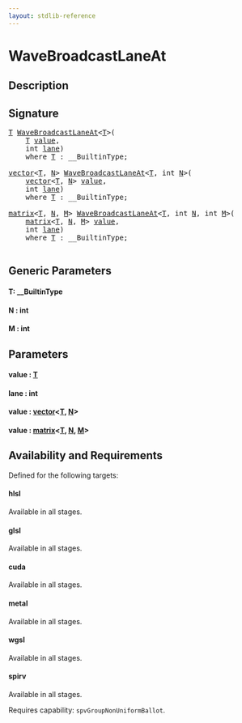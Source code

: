 ```yaml
---
layout: stdlib-reference
---
```


# WaveBroadcastLaneAt

## Description





## Signature 

<pre>
<a href="wavebroadcastlaneat-04dh.html#typeparam-T" class="code_type">T</a> <a href="wavebroadcastlaneat-04dh.html">WaveBroadcastLaneAt</a>&lt;<a href="wavebroadcastlaneat-04dh.html#typeparam-T" class="code_type">T</a>&gt;(
    <a href="wavebroadcastlaneat-04dh.html#typeparam-T" class="code_type">T</a> <a href="wavebroadcastlaneat-04dh.html#decl-value" class="code_param">value</a>,
    <span class="code_keyword">int</span> <a href="wavebroadcastlaneat-04dh.html#decl-lane" class="code_param">lane</a>)
    <span class='code_keyword'>where</span> <a href="wavebroadcastlaneat-04dh.html#typeparam-T" class="code_type">T</a> : __BuiltinType;

<a href="../types/vector/index.html" class="code_type">vector</a>&lt;<a href="wavebroadcastlaneat-04dh.html#typeparam-T" class="code_type">T</a>, <a href="wavebroadcastlaneat-04dh.html#decl-N" class="code_var">N</a>&gt; <a href="wavebroadcastlaneat-04dh.html">WaveBroadcastLaneAt</a>&lt;<a href="wavebroadcastlaneat-04dh.html#typeparam-T" class="code_type">T</a>, <span class="code_keyword">int</span> <a href="wavebroadcastlaneat-04dh.html#decl-N" class="code_var">N</a>&gt;(
    <a href="../types/vector/index.html" class="code_type">vector</a>&lt;<a href="wavebroadcastlaneat-04dh.html#typeparam-T" class="code_type">T</a>, <a href="wavebroadcastlaneat-04dh.html#decl-N" class="code_var">N</a>&gt; <a href="wavebroadcastlaneat-04dh.html#decl-value" class="code_param">value</a>,
    <span class="code_keyword">int</span> <a href="wavebroadcastlaneat-04dh.html#decl-lane" class="code_param">lane</a>)
    <span class='code_keyword'>where</span> <a href="wavebroadcastlaneat-04dh.html#typeparam-T" class="code_type">T</a> : __BuiltinType;

<a href="../types/matrix/index.html" class="code_type">matrix</a>&lt;<a href="wavebroadcastlaneat-04dh.html#typeparam-T" class="code_type">T</a>, <a href="wavebroadcastlaneat-04dh.html#decl-N" class="code_var">N</a>, <a href="wavebroadcastlaneat-04dh.html#decl-M" class="code_var">M</a>&gt; <a href="wavebroadcastlaneat-04dh.html">WaveBroadcastLaneAt</a>&lt;<a href="wavebroadcastlaneat-04dh.html#typeparam-T" class="code_type">T</a>, <span class="code_keyword">int</span> <a href="wavebroadcastlaneat-04dh.html#decl-N" class="code_var">N</a>, <span class="code_keyword">int</span> <a href="wavebroadcastlaneat-04dh.html#decl-M" class="code_var">M</a>&gt;(
    <a href="../types/matrix/index.html" class="code_type">matrix</a>&lt;<a href="wavebroadcastlaneat-04dh.html#typeparam-T" class="code_type">T</a>, <a href="wavebroadcastlaneat-04dh.html#decl-N" class="code_var">N</a>, <a href="wavebroadcastlaneat-04dh.html#decl-M" class="code_var">M</a>&gt; <a href="wavebroadcastlaneat-04dh.html#decl-value" class="code_param">value</a>,
    <span class="code_keyword">int</span> <a href="wavebroadcastlaneat-04dh.html#decl-lane" class="code_param">lane</a>)
    <span class='code_keyword'>where</span> <a href="wavebroadcastlaneat-04dh.html#typeparam-T" class="code_type">T</a> : __BuiltinType;

</pre>

## Generic Parameters

####  <a id="typeparam-T"></a>T: \_\_BuiltinType
####  <a id="decl-N"></a>N  : int
####  <a id="decl-M"></a>M  : int

## Parameters

####  <a id="decl-value"></a>value  : [T](wavebroadcastlaneat-04dh.html#typeparam-T)
####  <a id="decl-lane"></a>lane  : int
####  <a id="decl-value"></a>value  : [vector](../types/vector/index.html)\<[T](../types/vector/index.html#typeparam-T), [N](../types/vector/index.html#decl-N)\>
####  <a id="decl-value"></a>value  : [matrix](../types/matrix/index.html)\<[T](../types/matrix/t-0.html), [N](../types/matrix/index.html#decl-N), [M](../types/matrix/index.html#decl-M)\>

## Availability and Requirements

Defined for the following targets:

#### hlsl
Available in all stages.

#### glsl
Available in all stages.

#### cuda
Available in all stages.

#### metal
Available in all stages.

#### wgsl
Available in all stages.

#### spirv
Available in all stages.

Requires capability: `spvGroupNonUniformBallot`.


